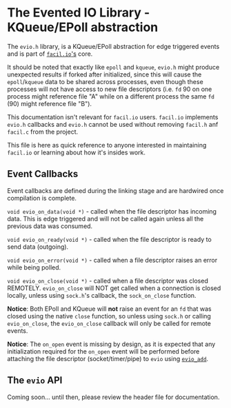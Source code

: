 # The Evented IO Library - KQueue/EPoll abstraction

The `evio.h` library, is a KQueue/EPoll abstraction for edge triggered events and is part of [`facil.io`'s](./facil.md) core.

It should be noted that exactly like `epoll` and `kqueue`, `evio.h` might produce unexpected results if forked after initialized, since this will cause the `epoll`/`kqueue` data to be shared across processes, even though these processes will not have access to new file descriptors (i.e. `fd` 90 on one process might reference file "A" while on a different process the same `fd` (90) might reference file "B").

This documentation isn't relevant for `facil.io` users. `facil.io` implements `evio.h` callbacks and `evio.h` cannot be used without removing `facil.h` anf `facil.c` from the project.

This file is here as quick reference to anyone interested in maintaining `facil.io` or learning about how it's insides work.

## Event Callbacks

Event callbacks are defined during the linking stage and are hardwired once compilation is complete.

`void evio_on_data(void *)` - called when the file descriptor has incoming data. This is edge triggered and will not be called again unless all the previous data was consumed.

`void evio_on_ready(void *)` - called when the file descriptor is ready to send data (outgoing).

`void evio_on_error(void *)` - called when a file descriptor raises an error while being polled.

`void evio_on_close(void *)` - called when a file descriptor was closed REMOTELY. `evio_on_close` will NOT get called when a connection is closed locally, unless using `sock.h`'s callback, the `sock_on_close` function.

**Notice**: Both EPoll and KQueue will **not** raise an event for an `fd` that was closed using the native `close` function, so unless using `sock.h` or calling `evio_on_close`, the `evio_on_close` callback will only be called for remote events.

**Notice**: The `on_open` event is missing by design, as it is expected that any initialization required for the `on_open` event will be performed before attaching the file descriptor (socket/timer/pipe) to `evio` using [`evio_add`]().

## The `evio` API

Coming soon... until then, please review the header file for documentation.
